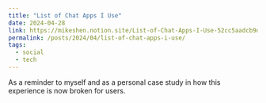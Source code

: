 ```yaml
---
title: "List of Chat Apps I Use"
date: 2024-04-28
link: https://mikeshen.notion.site/List-of-Chat-Apps-I-Use-52cc5aadcb9d4501b9746faf5301442d?pvs=4
permalink: /posts/2024/04/list-of-chat-apps-i-use/
tags:
  - social
  - tech
---
```


As a reminder to myself and as a personal case study in how this experience is now broken for users.
